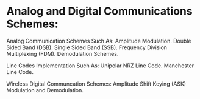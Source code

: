 # Analog and Digital Communications Schemes:

Analog Communication Schemes Such As:
Amplitude Modulation.
Double Sided Band (DSB).
Single Sided Band (SSB).
Frequency Division Multiplexing (FDM).
Demodulation Schemes.

Line Codes Implementation Such As:
Unipolar NRZ Line Code.
Manchester Line Code.

Wireless Digital Communcation Schemes:
Amplitude Shift Keying (ASK) Modulation and Demodulation.

